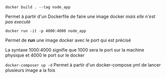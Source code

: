 ```
docker build . --tag node_app 
```
Permet à partir d'un Dockerfile de faire une image docker *mais elle n'est pas executé*
```
docker run -it -p 4000:4000 node_app
```
Permet de **run**  une image docker avec le port qui est précisé

La syntaxe 1000:4000 signifie que 1000 sera le port sur la machine physique et 4000 le port sur le docker

`docker-composer up -d`
Permet à partir d'un docker-compose.yml de lancer plusieurs image a la fois